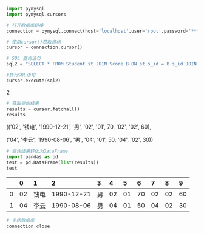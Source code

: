 ```py
import pymysql
import pymysql.cursors
```

```py
# 打开数据库链接
connection = pymysql.connect(host='localhost',user='root',password='********',db='sql50',port=3306)
```

```py
# 使用cursor()获取游标
cursor = connection.cursor()
```

```py
# SQL 查询语句
sql2 = "SELECT * FROM Student st JOIN Score B ON st.s_id = B.s_id JOIN Score C ON st.s_id = C.s_id WHERE B.c_id='01' AND C.c_id='02' AND B.s_score > C.s_score"

#执行SQL语句
cursor.execute(sql2)
```

2

```py
# 获取查询结果
results = cursor.fetchall() 
results
```

\(\('02', '钱电', '1990-12-21', '男', '02', '01', 70, '02', '02', 60\),

\('04', '李云', '1990-08-06', '男', '04', '01', 50, '04', '02', 30\)\)

```py
# 查询结果转化为DataFrame
import pandas as pd
test = pd.DataFrame(list(results))
test
```

|  | 0 | 1 | 2 | 3 | 4 | 5 | 6 | 7 | 8 | 9 |
| :--- | :--- | :--- | :--- | :--- | :--- | :--- | :--- | :--- | :--- | :--- |
| 0 | 02 | 钱电 | 1990-12-21 | 男 | 02 | 01 | 70 | 02 | 02 | 60 |
| 1 | 04 | 李云 | 1990-08-06 | 男 | 04 | 01 | 50 | 04 | 02 | 30 |

```py
# 关闭数据库
connection.close
```



